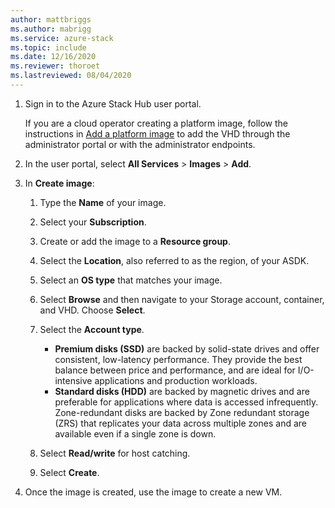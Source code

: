 ```yaml
---
author: mattbriggs
ms.author: mabrigg
ms.service: azure-stack
ms.topic: include
ms.date: 12/16/2020
ms.reviewer: thoroet
ms.lastreviewed: 08/04/2020
---
```


1. Sign in to the Azure Stack Hub user portal.

    If you are a cloud operator creating a platform image, follow the instructions in [Add a platform image](../operator/azure-stack-add-vm-image.md#add-a-platform-image) to add the VHD through the administrator portal or with the administrator endpoints.

2. In the user portal, select  **All Services** > **Images** > **Add**.

3. In **Create image**:

    1. Type the **Name** of your image.
    2. Select your **Subscription**.
    3. Create or add the image to a **Resource group**.
    4. Select the **Location**, also referred to as the region, of your ASDK.
    5. Select an **OS type** that matches your image.
    6. Select **Browse** and then navigate to your Storage account, container, and VHD. Choose **Select**.
    5. Select the **Account type**.
        - **Premium disks (SSD)** are backed by solid-state drives and offer consistent, low-latency performance. They provide the best balance between price and performance, and are ideal for I/O-intensive applications and production workloads.  
        - **Standard disks (HDD)** are backed by magnetic drives and are preferable for applications where data is accessed infrequently. Zone-redundant disks are backed by Zone redundant storage (ZRS) that replicates your data across multiple zones and are available even if a single zone is down.

    8. Select **Read/write** for host catching.
    9. Select **Create**.

4. Once the image is created, use the image to create a new VM.